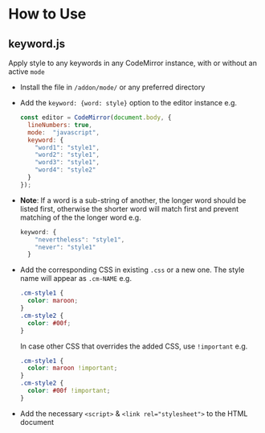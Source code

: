 # How to Use

## keyword.js
Apply style to any keywords in any CodeMirror instance, with or without an active `mode`

- Install the file in `/addon/mode/` or any preferred directory
- Add the `keyword: {word: style}` option to the editor instance e.g.
 
    ```js
    const editor = CodeMirror(document.body, {
      lineNumbers: true,
      mode:  "javascript",
      keyword: {
        "word1": "style1",
        "word2": "style1",
        "word3": "style1",
        "word4": "style2"
      }
    });
    ```
- **Note**: If a word is a sub-string of another, the longer word should be listed first, otherwise the shorter word will match first and prevent matching of the the longer word e.g.

    ```js
    keyword: {
        "nevertheless": "style1",
        "never": "style1"
      }
    ```

- Add the corresponding CSS in existing `.css` or a new one. The style name will appear as `.cm-NAME` e.g.

    ```css
    .cm-style1 {
      color: maroon;
    }
    .cm-style2 {
      color: #00f;
    }
    ```

    In case other CSS that overrides the added CSS, use `!important` e.g.
    
    ```css
    .cm-style1 {
      color: maroon !important;
    }
    .cm-style2 {
      color: #00f !important;
    }
    ```

- Add the necessary `<script>` & `<link rel="stylesheet">` to the HTML document
